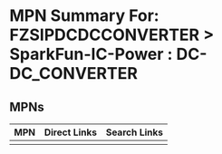 



# MPN Summary For: FZSIPDCDCCONVERTER > SparkFun-IC-Power : DC-DC_CONVERTER

## MPNs
  

|MPN|Direct Links|Search Links|
| :--- | :--- | :--- |
||||
